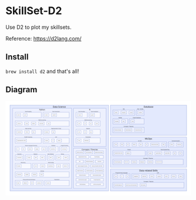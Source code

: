 # SkillSet-D2
Use D2 to plot my skillsets.

Reference: https://d2lang.com/

## Install

`brew install d2` and that's all!

## Diagram

![](out.svg)
